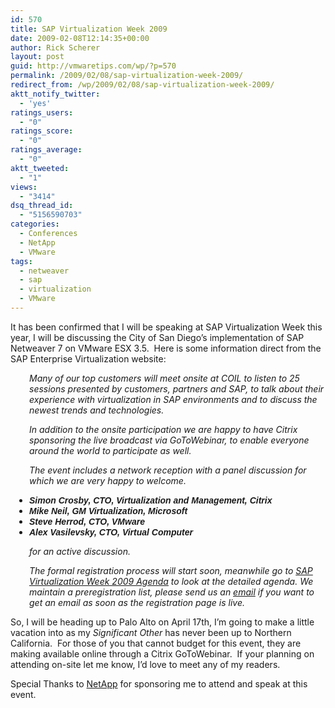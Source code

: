 ```yaml
---
id: 570
title: SAP Virtualization Week 2009
date: 2009-02-08T12:14:35+00:00
author: Rick Scherer
layout: post
guid: http://vmwaretips.com/wp/?p=570
permalink: /2009/02/08/sap-virtualization-week-2009/
redirect_from: /wp/2009/02/08/sap-virtualization-week-2009/
aktt_notify_twitter:
  - 'yes'
ratings_users:
  - "0"
ratings_score:
  - "0"
ratings_average:
  - "0"
aktt_tweeted:
  - "1"
views:
  - "3414"
dsq_thread_id:
  - "5156590703"
categories:
  - Conferences
  - NetApp
  - VMware
tags:
  - netweaver
  - sap
  - virtualization
  - VMware
---
```

It has been confirmed that I will be speaking at SAP Virtualization Week this year, I will be discussing the City of San Diego&#8217;s implementation of SAP Netweaver 7 on VMware ESX 3.5.  Here is some information direct from the SAP Enterprise Virtualization website:

<!--more-->

<p style="padding-left: 30px;">
  <em>Many of our top customers will meet onsite at COIL to listen to 25 sessions presented by customers, partners and SAP, to talk about their experience with virtualization in SAP environments and to discuss the newest trends and technologies.</em>
</p>

<p style="padding-left: 30px;">
  <em>In addition to the onsite participation we are happy to have Citrix sponsoring the live broadcast via GoToWebinar, to enable everyone around the world to participate as well.</em>
</p>

<p style="padding-left: 30px;">
  <em>The event includes a network reception with a panel discussion for which we are very happy to welcome.</em>
</p>

<ul style="padding-left: 30px;">
  <li>
    <em><strong><span style="font-family: Arial;">Simon Crosby, CTO, Virtualization and Management, Citrix</span> </strong></em>
  </li>
  <li>
    <em><strong><span style="font-family: Arial;">Mike Neil, GM Virtualization, Microsoft</span> </strong></em>
  </li>
  <li>
    <em><strong><span style="font-family: Arial;">Steve Herrod, CTO, VMware</span> </strong></em>
  </li>
  <li>
    <em><strong><span style="font-family: Arial;">Alex Vasilevsky, CTO, Virtual Computer</span> </strong></em>
  </li>
</ul>

<p style="padding-left: 30px;">
  <em>for an active discussion.</em>
</p>

<p style="padding-left: 30px;">
  <em>The formal registration process will start soon, meanwhile go to </em><a href="https://cw.sdn.sap.com/docs/DOC-47527" target="_blank"><em>SAP Virtualization Week 2009 Agenda</em></a><em> to look at the detailed agenda. We maintain a preregistration list, please send us an </em><a class="jive-link-email-small" href="mailto:roland.wartenberg@sap.com?subject=SAP_Virtualization_Week_2009_Preregistration"><em>email</em></a><em> if you want to get an email as soon as the registration page is live.</em>
</p>

So, I will be heading up to Palo Alto on April 17th, I&#8217;m going to make a little vacation into as my _Significant Other_ has never been up to Northern California.  For those of you that cannot budget for this event, they are making available online through a Citrix GoToWebinar.  If your planning on attending on-site let me know, I&#8217;d love to meet any of my readers.

Special Thanks to <a href="http://www.NetApp.com" target="_blank">NetApp</a> for sponsoring me to attend and speak at this event.